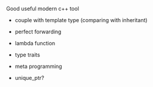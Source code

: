 Good useful modern c++ tool

- couple with template type (comparing with inheritant)

- perfect forwarding

- lambda function

- type traits

- meta programming

- unique_ptr?

